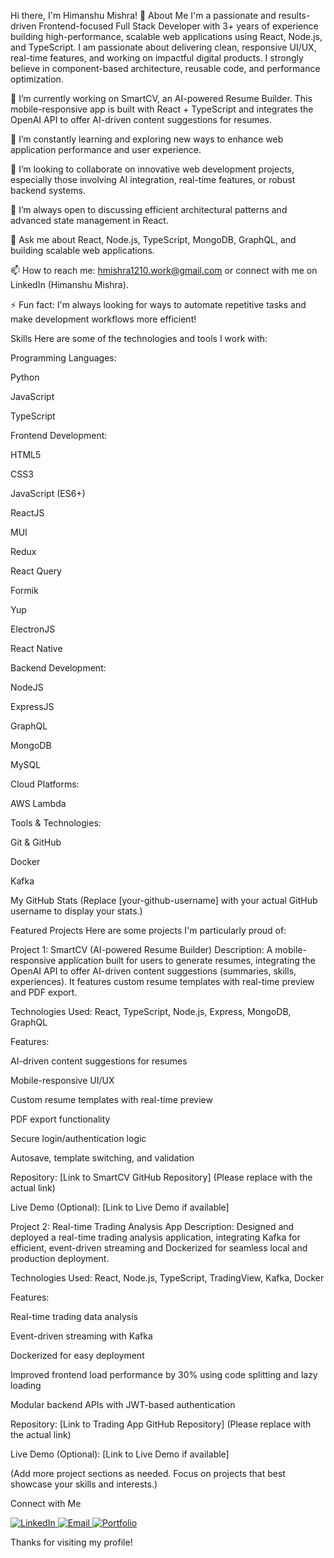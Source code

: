 Hi there, I'm Himanshu Mishra! 👋
About Me
I'm a passionate and results-driven Frontend-focused Full Stack Developer with 3+ years of experience building high-performance, scalable web applications using React, Node.js, and TypeScript. I am passionate about delivering clean, responsive UI/UX, real-time features, and working on impactful digital products. I strongly believe in component-based architecture, reusable code, and performance optimization.

🔭 I’m currently working on SmartCV, an AI-powered Resume Builder. This mobile-responsive app is built with React + TypeScript and integrates the OpenAI API to offer AI-driven content suggestions for resumes.

🌱 I’m constantly learning and exploring new ways to enhance web application performance and user experience.

👯 I’m looking to collaborate on innovative web development projects, especially those involving AI integration, real-time features, or robust backend systems.

🤔 I’m always open to discussing efficient architectural patterns and advanced state management in React.

💬 Ask me about React, Node.js, TypeScript, MongoDB, GraphQL, and building scalable web applications.

📫 How to reach me: hmishra1210.work@gmail.com or connect with me on LinkedIn (Himanshu Mishra).

⚡ Fun fact: I'm always looking for ways to automate repetitive tasks and make development workflows more efficient!

Skills
Here are some of the technologies and tools I work with:

Programming Languages:

Python

JavaScript

TypeScript

Frontend Development:

HTML5

CSS3

JavaScript (ES6+)

ReactJS

MUI

Redux

React Query

Formik

Yup

ElectronJS

React Native

Backend Development:

NodeJS

ExpressJS

GraphQL

MongoDB

MySQL

Cloud Platforms:

AWS Lambda

Tools & Technologies:

Git & GitHub

Docker

Kafka

My GitHub Stats
(Replace [your-github-username] with your actual GitHub username to display your stats.)

Featured Projects
Here are some projects I'm particularly proud of:

Project 1: SmartCV (AI-powered Resume Builder)
Description: A mobile-responsive application built for users to generate resumes, integrating the OpenAI API to offer AI-driven content suggestions (summaries, skills, experiences). It features custom resume templates with real-time preview and PDF export.

Technologies Used: React, TypeScript, Node.js, Express, MongoDB, GraphQL

Features:

AI-driven content suggestions for resumes

Mobile-responsive UI/UX

Custom resume templates with real-time preview

PDF export functionality

Secure login/authentication logic

Autosave, template switching, and validation

Repository: [Link to SmartCV GitHub Repository] (Please replace with the actual link)

Live Demo (Optional): [Link to Live Demo if available]

Project 2: Real-time Trading Analysis App
Description: Designed and deployed a real-time trading analysis application, integrating Kafka for efficient, event-driven streaming and Dockerized for seamless local and production deployment.

Technologies Used: React, Node.js, TypeScript, TradingView, Kafka, Docker

Features:

Real-time trading data analysis

Event-driven streaming with Kafka

Dockerized for easy deployment

Improved frontend load performance by 30% using code splitting and lazy loading

Modular backend APIs with JWT-based authentication

Repository: [Link to Trading App GitHub Repository] (Please replace with the actual link)

Live Demo (Optional): [Link to Live Demo if available]

(Add more project sections as needed. Focus on projects that best showcase your skills and interests.)

Connect with Me
<p align="left">
<a href="https://www.linkedin.com/in/himanshu-mishra-web/" target="_blank">
<img src="https://img.shields.io/badge/LinkedIn-%230077B5.svg?&style=for-the-badge&logo=linkedin&logoColor=white" alt="LinkedIn" />
</a>
<a href="mailto:hmishra1210.work@gmail.com" target="_blank">
<img src="https://img.shields.io/badge/Email-D14836?style=for-the-badge&logo=gmail&logoColor=white" alt="Email" />
</a>
<a href="https://himanshumishra-web.github.io/" target="_blank">
<img src="https://img.shields.io/badge/Portfolio-FF5722?style=for-the-badge&logo=browser&logoColor=white" alt="Portfolio" />
</a>
</p>

Thanks for visiting my profile!
